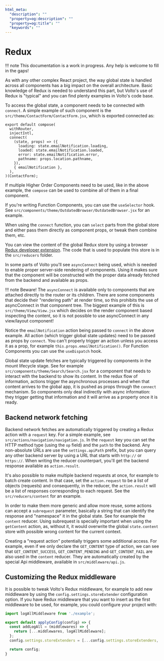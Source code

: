 ```yaml
---
html_meta:
  "description": ""
  "property=og:description": ""
  "property=og:title": ""
  "keywords": ""
---
```


# Redux

!!! note
    This documentation is a work in progress. Any help is welcome to fill in the
    gaps!

As with any other complex React project, the way global state is handled
across all components has a big impact on the overall architecture. Basic
knowledge of Redux is needed to understand this part, but Volto's use of Redux
is "typical" and you can find plenty examples in Volto's code base.

To access the global state, a component needs to be connected with `connect`.
A simple example of such component is the
`src/theme/ContactForm/ContactForm.jsx`, which is exported connected as:

```
export default compose(
  withRouter,
  injectIntl,
  connect(
    (state, props) => ({
      loading: state.emailNotification.loading,
      loaded: state.emailNotification.loaded,
      error: state.emailNotification.error,
      pathname: props.location.pathname,
    }),
    { emailNotification },
  ),
)(ContactForm);
```

If multiple Higher Order Components need to be used, like in the above example,
the `compose` can be used to combine all of them in a final component.

If you're writing Function Components, you can use the `useSelector` hook. See
`src/components/theme/OutdatedBrowser/OutdatedBrowser.jsx` for an example.

When using the `connect` function, you can `select` parts from the global store
and either pass them directly as component props, or tweak them combine them,
etc.

You can view the content of the global Redux store by using a browser [Redux
developer extension](https://chrome.google.com/webstore/detail/redux-devtools/lmhkpmbekcpmknklioeibfkpmmfibljd).
The code that is used to populate this store is in the `src/reducers` folder.

In some parts of Volto you'll see `asyncConnect` being used, which is needed to
enable proper server-side rendering of components. Using it makes sure that the
component will be constructed with the proper data already fetched from the
backend and available as props.

!!! note
    Beware! The `asyncConnect` is available only to components that are
    attached directly to the router or its children. There are some components
    that decide their "rendering path" at render time, so this prohibits the
    use of asyncConnect in that component tree. The biggest example of this is
    `src/theme/View/View.jsx` which decides on the render component based
    inspecting the content, so it is not possible to use asyncConnect in any
    view/layout component!

Notice the `emailNotification` action being passed to `connect` in the above
example. All action (which trigger global state updates) need to be passed as
props by `connect`. You can't properly trigger an action unless you access it
as a prop, for example `this.props.emailNotification()`. For Function
Components you can use the `useDispatch` hook.

Global state update fetches are typically triggered by components in the mount
lifecycle stage. See for example `src/components/theme/Search/Search.jsx` for
a component that needs to interact with the backend to show its content. In the
redux flow of information, actions trigger the asynchronous processes and when
that content arrives to the global app, it is pushed as props through the
`connect` mechanism. So components only deal indirectly with async information:
they trigger getting that information and it will arrive as a property once it
is ready.

## Backend network fetching

Backend network fetches are automatically triggered by creating a Redux action
with a `request` key. For a simple example, see
`src/actions/navigation/navigation.js`. In the `request` key you can set the
HTTP method type (using the `op` field) and the `path` to the backend. Any
non-absolute URLs are use the `settings.apiPath` prefix, but you can query any
other backend server by using a URL that starts with `http://` or `https://`.
When writing the reducer counterpart, you'll get the backend response available
as `action.result`.

It's also possible to make multiple backend requests at once, for example to
batch create content. In that case, set the `action.request` to be a list of
objects (requests) and consequently, in the reducer, the `action.result` will
be a list of responses corresponding to each request. See the
`src/reducers/content` for an example.

In order to make them more generic and allow more reuse, some actions can
accept a `subrequest` parameter, basically a string that can identify the
response and "namespace" it in the global state. See for example the `content`
reducer. Using subrequest is specially important when using the `getContent`
action, as, without it, it would overwrite the global `state.content` store
with possible wrong content for the current context.

Creating a "request action" potentially triggers some additional access. For
example, even if we only declare the `GET_CONTENT` type of action, we can see
that `GET_CONTENT_SUCCESS`, `GET_CONTENT_PENDING` and `GET_CONTENT_FAIL` are
also used in the `content` reducer. They are automatically created by the
special Api middleware, available in `src/middleware/api.js`.

## Customizing the Redux middleware

It is possible to tweak Volto's Redux middleware, for example to add new
middleware by using the `config.settings.storeExtender` configuration option.
If you have Redux middleware that you want to insert as the first middleware to
be used, for example, you could configure your project with:

```js
import logAllMiddleware from './example';

export default applyConfig(config) => {
  const addLogAll = (middlewares) => {
    return [...middlewares, logAllMiddleware];
  };
  config.settings.storeExtenders = [...config.settings.storeExtenders, addlogAll];

  return config;
}
```
